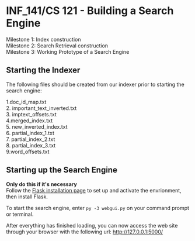 # INF_141/CS 121 - Building a Search Engine
Milestone 1: Index construction <br>
Milestone 2: Search Retrieval construction <br>
Milestone 3: Working Prototype of a Search Engine <br>


## Starting the Indexer 




The following files should be created from our indexer prior to starting the search engine:<br>

1.doc_id_map.txt<br>
2. important_text_inverted.txt<br>
3. imptext_offsets.txt<br>
4.merged_index.txt<br>
5. new_inverted_index.txt<br>
6. partial_index_1.txt<br>
7. partial_index_2.txt<br>
8. partial_index_3.txt<br>
9.word_offsets.txt<br>
 



## Starting up the Search Engine
**Only do this if it's necessary** <br>
Follow the [Flask installation page](https://flask.palletsprojects.com/en/1.1.x/installation/) 
to set up and activate the envrionment, then install Flask. <br> 

To start the search engine, enter 
`py -3 webgui.py`
on your command prompt or terminal. 

After everything has finished loading, you can now access the web site through your browser with the following url: http://127.0.0.1:5000/ 
